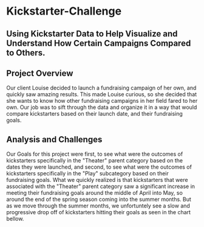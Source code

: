 # Kickstarter-Challenge
## Using Kickstarter Data to Help Visualize and Understand How Certain Campaigns Compared to Others.

## Project Overview

  Our client Louise decided to launch a fundraising campaign of her own, and quickly saw amazing results. This made Louise curious, so she decided that she wants to know how other fundraising campaigns in her field fared to her own. Our job was to sift through the data and organize it in a way that would compare kickstarters based on their launch date, and their fundraising goals.   

## Analysis and Challenges

  Our Goals for this project were first, to see what were the outcomes of kickstarters specifically in the "Theater" parent category based on the dates they were launched, and second, to see what were the outcomes of kickstarters specifically in the "Play" subcategory based on their fundraising goals. What we quickly realized is that kickstarters that were associated with the "Theater" parent category saw a significant increase in meeting their fundraising goals around the middle of April into May, so around the end of the spring season coming into the summer months. But as we move through the summer months, we unfortuntely see a slow and progressive drop off of kickstarters hitting their goals as seen in the chart bellow. 
  
  
